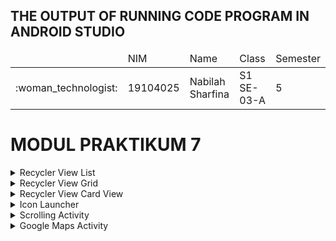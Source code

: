 ## THE OUTPUT OF RUNNING CODE PROGRAM IN ANDROID STUDIO
<table>
    <thead>
        <tr>
            <td></td>
            <td>NIM</td>
            <td>Name</td>
            <td>Class</td>
            <td>Semester</td>
        </tr>
    </thead>
    <tbody>
        <tr>
            <td>:woman_technologist:</td>
            <td>19104025</td>
            <td>Nabilah Sharfina</td>
            <td>S1 SE-03-A</td>
            <td>5</td>
        </tr>
    </tbody>
</table>

# MODUL PRAKTIKUM 7
<details>
    <summary>Recycler View List</summary>
   <img src="https://user-images.githubusercontent.com/58089002/153342154-6dc7bb83-490f-45b4-a344-946ee720a82b.jpeg"></img>
   <img src="https://user-images.githubusercontent.com/58089002/153342161-7b86fe50-18b9-47e1-b709-9185852a72de.jpeg"></img>
</details>
<details>
    <summary>Recycler View Grid</summary>
    <img src="https://user-images.githubusercontent.com/58089002/153342154-6dc7bb83-490f-45b4-a344-946ee720a82b.jpeg"></img>
    <img src="https://user-images.githubusercontent.com/58089002/153342158-e997be54-3910-4d01-8ad0-2e9bc76ca820.jpeg"></img>
</details>
<details>
    <summary>Recycler View Card View</summary>
    <img src="https://user-images.githubusercontent.com/58089002/153342154-6dc7bb83-490f-45b4-a344-946ee720a82b.jpeg"></img>
    <img src="https://user-images.githubusercontent.com/58089002/153342109-a81b0b82-2d2c-4bc3-a5a5-04fa6ba04601.jpeg"></img>
    <img src="https://user-images.githubusercontent.com/58089002/153342125-e6447e6d-6b7b-4f0c-9050-ef39926db8dc.jpeg"></img>
    <img src="https://user-images.githubusercontent.com/58089002/153342127-193299c5-c9c2-4a78-8614-55e80a68c1f1.jpeg"></img>
</details>
<details>
    <summary>Icon Launcher</summary>
    <img src="https://user-images.githubusercontent.com/58089002/153306821-be49d0a0-a6ee-4284-9cc1-75c4400cdb19.png"></img>
    <img src="https://user-images.githubusercontent.com/58089002/153310470-c64f3b76-310b-4485-9277-694421336fff.png"></img>
    <img src="https://user-images.githubusercontent.com/58089002/153343140-b0c3bb64-8a31-478a-9964-f76edb5e0f69.jpeg"></img>
</details>
<details>
    <summary>Scrolling Activity</summary>
    <img src="https://user-images.githubusercontent.com/58089002/153342109-a81b0b82-2d2c-4bc3-a5a5-04fa6ba04601.jpeg"></img>
    <img src="https://user-images.githubusercontent.com/58089002/153342118-fa806f2b-f0cf-4616-bd7d-93610d21221f.jpeg"></img>
</details>
<details>
    <summary>Google Maps Activity</summary>
    <img src="https://user-images.githubusercontent.com/58089002/153342118-fa806f2b-f0cf-4616-bd7d-93610d21221f.jpeg"></img>
    <img src="https://user-images.githubusercontent.com/58089002/153342120-bcd2149c-5000-4374-8fe6-46a06d87e868.jpeg"></img>
</details>
